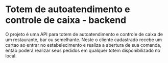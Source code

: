 # Totem de autoatendimento e controle de caixa - backend
O projeto é uma API para totem de autoatendimento e controle de caixa de um restaurante, bar ou semelhante. Neste o cliente cadastrado recebe um cartao ao entrar no estabelecimento e realiza a abertura de sua comanda, então poderá realizar seus pedidos em qualquer totem disponibilizado no local.
